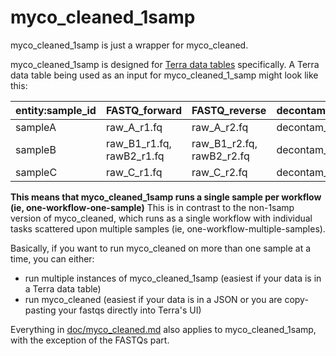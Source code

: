 # myco_cleaned_1samp

myco_cleaned_1samp is just a wrapper for myco_cleaned.

 myco_cleaned_1samp is designed for [Terra data tables](https://support.terra.bio/hc/en-us/articles/360025758392) specifically. A Terra data table being used as an input for myco_cleaned_1_samp might look like this:

| entity:sample_id | FASTQ_forward             | FASTQ_reverse             | decontaminated_fastq_1 | decontaminated_fastq_2 |
|------------------|---------------------------|---------------------------|------------------------|------------------------|
| sampleA          | raw_A_r1.fq               | raw_A_r2.fq               | decontam_A_r1.fq       | decontam_A_r2.fq       |
| sampleB          | raw_B1_r1.fq, rawB2_r1.fq | raw_B1_r2.fq, rawB2_r2.fq | decontam_B_r1.fq       | decontam_B_r2.fq       |
| sampleC          | raw_C_r1.fq               | raw_C_r2.fq               | decontam_C_r1.fq       | decontam_C_r2.fq       |
 
 
**This means that myco_cleaned_1samp runs a single sample per workflow (ie, one-workflow-one-sample)** This is in contrast to the non-1samp version of myco_cleaned, which runs as a single workflow with individual tasks scattered upon multiple samples (ie, one-workflow-multiple-samples). 

Basically, if you want to run myco_cleaned on more than one sample at a time, you can either: 
* run multiple instances of myco_cleaned_1samp (easiest if your data is in a Terra data table)
* run myco_cleaned (easiest if your data is in a JSON or you are copy-pasting your fastqs directly into Terra's UI)

Everything in [doc/myco_cleaned.md](./myco_cleaned.md) also applies to myco_cleaned_1samp, with the exception of the FASTQs part.